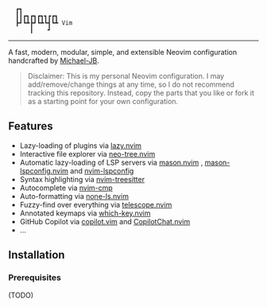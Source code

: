 ```
  ┏┓              
  ┃┃┏┓┏┓┏┓┓┏┏┓    
  ┣┛┗┻┣┛┗┻┗┫┗┻ Vim
      ┃    ┛      
```

---

A fast, modern, modular, simple, and extensible Neovim configuration handcrafted by
[Michael-JB](https://github.com/Michael-JB).

> Disclaimer: This is my personal Neovim configuration. I may add/remove/change things at any
time, so I do not recommend tracking this repository. Instead, copy the parts that you like or 
fork it as a starting point for your own configuration.

## Features

- Lazy-loading of plugins via [lazy.nvim](https://github.com/folke/lazy.nvim)
- Interactive file explorer via [neo-tree.nvim](https://github.com/nvim-neo-tree/neo-tree.nvim)
- Automatic lazy-loading of LSP servers via [mason.nvim](https://github.com/williamboman/mason.nvim)
, [mason-lspconfig.nvim](https://github.com/williamboman/mason-lspconfig.nvim) and
[nvim-lspconfig](https://github.com/neovim/nvim-lspconfig)
- Syntax highlighting via [nvim-treesitter](https://github.com/nvim-treesitter/nvim-treesitter)
- Autocomplete via [nvim-cmp](https://github.com/hrsh7th/nvim-cmp)
- Auto-formatting via [none-ls.nvim](https://github.com/nvimtools/none-ls.nvim)
- Fuzzy-find over everything via [telescope.nvim](https://github.com/nvim-telescope/telescope.nvim)
- Annotated keymaps via [which-key.nvim](https://github.com/folke/which-key.nvim)
- GitHub Copilot via [copilot.vim](https://github.com/github/copilot.vim) and
[CopilotChat.nvim](https://github.com/CopilotC-Nvim/CopilotChat.nvim)
- ...

## Installation

### Prerequisites

(TODO)
